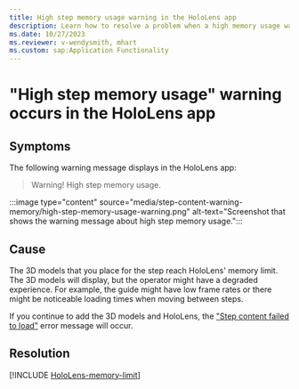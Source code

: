 ```yaml
---
title: High step memory usage warning in the HoloLens app
description: Learn how to resolve a problem when a high memory usage warning message displays when authoring in the HoloLens app.
ms.date: 10/27/2023
ms.reviewer: v-wendysmith, mhart
ms.custom: sap:Application Functionality
---
```

# "High step memory usage" warning occurs in the HoloLens app

## Symptoms

The following warning message displays in the HoloLens app:

> Warning! High step memory usage.

:::image type="content" source="media/step-content-warning-memory/high-step-memory-usage-warning.png" alt-text="Screenshot that shows the warning message about high step memory usage.":::

## Cause

The 3D models that you place for the step reach HoloLens' memory limit. The 3D models will display, but the operator might have a degraded experience. For example, the guide might have low frame rates or there might be noticeable loading times when moving between steps.

If you continue to add the 3D models and HoloLens, the ["Step content failed to load"](step-content-fail-load.md) error message will occur.

## Resolution

[!INCLUDE [HoloLens-memory-limit](../includes/hololens-memory-limit.md)]
